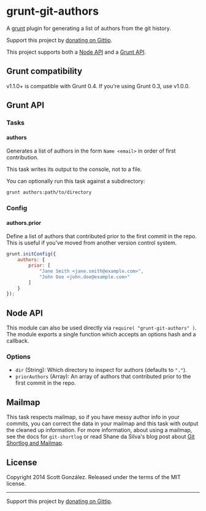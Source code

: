 # grunt-git-authors

A [grunt](https://github.com/gruntjs/grunt) plugin for generating a list of
authors from the git history.

Support this project by [donating on Gittip](https://www.gittip.com/scottgonzalez/).

This project supports both a [Node API](#node-api) and a [Grunt API](#grunt-api).

## Grunt compatibility

v1.1.0+ is compatible with Grunt 0.4. If you're using Grunt 0.3, use v1.0.0.

## Grunt API

### Tasks

#### authors

Generates a list of authors in the form `Name <email>` in order of first
contribution.

This task writes its output to the console, not to a file.

You can optionally run this task against a subdirectory:

```sh
grunt authors:path/to/directory
```

### Config

#### authors.prior

Define a list of authors that contributed prior to the first commit in the repo.
This is useful if you've moved from another version control system.

```js
grunt.initConfig({
	authors: {
		prior: [
			"Jane Smith <jane.smith@example.com>",
			"John Doe <john.doe@example.com>"
		]
	}
});
```

## Node API

This module can also be used directly via `require( "grunt-git-authors" )`.
The module exports a single function which accepts an options hash and a callback.

### Options

* `dir` (String): Which directory to inspect for authors (defaults to `"."`).
* `priorAuthors` (Array): An array of authors that contributed prior to the first commit in the repo.

## Mailmap

This task respects mailmap, so if you have messy author info in your commits,
you can correct the data in your mailmap and this task with output the cleaned
up information. For more information, about using a mailmap, see the docs for
`git-shortlog` or read Shane da Silva's blog post about
[Git Shortlog and Mailmap](http://shane.io/2011/10/07/git-shortlog-and-mailmap.html).

## License

Copyright 2014 Scott González. Released under the terms of the MIT license.

---

Support this project by [donating on Gittip](https://www.gittip.com/scottgonzalez/).
